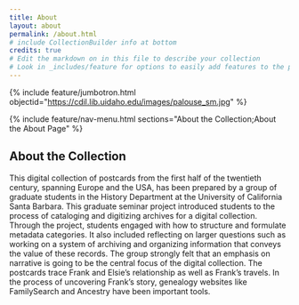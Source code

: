 ```yaml
---
title: About
layout: about
permalink: /about.html
# include CollectionBuilder info at bottom
credits: true
# Edit the markdown on in this file to describe your collection
# Look in _includes/feature for options to easily add features to the page
---
```


{% include feature/jumbotron.html objectid="https://cdil.lib.uidaho.edu/images/palouse_sm.jpg" %}

{% include feature/nav-menu.html sections="About the Collection;About the About Page" %}

## About the Collection

This digital collection of postcards from the first half of the twentieth century, spanning Europe and the USA, has been prepared by a group of graduate students in the History Department at the University of California Santa Barbara. This graduate seminar project introduced students to the process of cataloging and digitizing archives for a digital collection. Through the project, students engaged with how to structure and formulate metadata categories. It also included reflecting on larger questions such as working on a system of archiving and organizing information that conveys the value of these records. The group strongly felt that an emphasis on narrative is going to be the central focus of the digital collection. The postcards trace Frank and Elsie’s relationship as well as Frank’s travels. In the process of uncovering Frank’s story, genealogy websites like FamilySearch and Ancestry have been important tools. 


